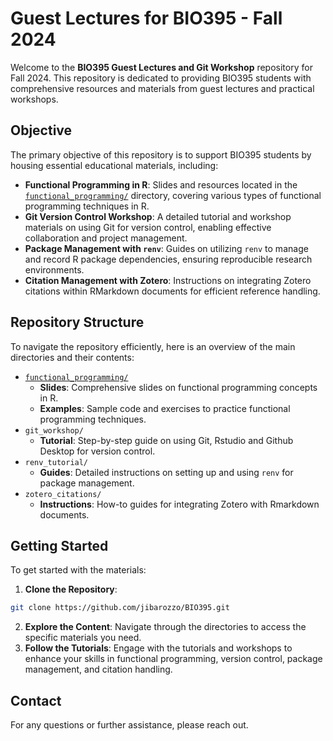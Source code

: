 # Guest Lectures for BIO395 - Fall 2024

Welcome to the **BIO395 Guest Lectures and Git Workshop** repository for Fall 2024. This repository is dedicated to providing BIO395 students with comprehensive resources and materials from guest lectures and practical workshops.

## **Objective**

The primary objective of this repository is to support BIO395 students by housing essential educational materials, including:

- **Functional Programming in R**: Slides and resources located in the [`functional_programming/`](functional_programming/) directory, covering various types of functional programming techniques in R.
- **Git Version Control Workshop**: A detailed tutorial and workshop materials on using Git for version control, enabling effective collaboration and project management.
- **Package Management with `renv`**: Guides on utilizing `renv` to manage and record R package dependencies, ensuring reproducible research environments.
- **Citation Management with Zotero**: Instructions on integrating Zotero citations within RMarkdown documents for efficient reference handling.

## **Repository Structure**

To navigate the repository efficiently, here is an overview of the main directories and their contents:

- [`functional_programming/`](functional_programming/)
    - **Slides**: Comprehensive slides on functional programming concepts in R.
    - **Examples**: Sample code and exercises to practice functional programming techniques.
- `git_workshop/`
    - **Tutorial**: Step-by-step guide on using Git, Rstudio and Github Desktop for version control.
- `renv_tutorial/`
    - **Guides**: Detailed instructions on setting up and using `renv` for package management.
- `zotero_citations/`
    - **Instructions**: How-to guides for integrating Zotero with Rmarkdown documents.

## **Getting Started**

To get started with the materials:

1. **Clone the Repository**:
```bash
git clone https://github.com/jibarozzo/BIO395.git
```

2. **Explore the Content**: Navigate through the directories to access the specific materials you need.
3. **Follow the Tutorials**: Engage with the tutorials and workshops to enhance your skills in functional programming, version control, package management, and citation handling.

## **Contact**

For any questions or further assistance, please reach out.
